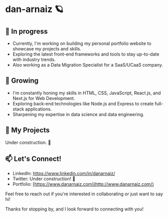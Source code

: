 # dan-arnaiz 🪐

## 🔭 In progress

- Currently, I'm working on building my personal portfolio website to showcase my projects and skills.
- Exploring the latest front-end frameworks and tools to stay up-to-date with industry trends.
- Also working as a Data Migration Specialist for a SaaS/UCaaS company.

## 🌱 Growing

- I'm constantly honing my skills in HTML, CSS, JavaScript, React.js, and Next.js for Web Development.
- Exploring back-end technologies like Node.js and Express to create full-stack applications.
- Sharpening my expertise in data science and data engineering.

## 💼 My Projects
Under construction. 🚧

## 📫 Let's Connect!
- LinkedIn: https://www.linkedin.com/in/danarnaiz/
- Twitter:  Under construction! 🚧
- Portfolio: [https://www.danarnaiz.com](http://www.danarnaiz.com/)

Feel free to reach out if you're interested in collaborating or just want to say hi!

Thanks for stopping by, and I look forward to connecting with you!
